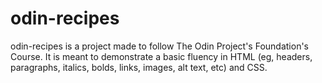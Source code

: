 # odin-recipes
odin-recipes is a project made to follow The Odin Project's Foundation's Course. It is meant to demonstrate a basic fluency in HTML (eg, headers, paragraphs, italics, bolds, links, images, alt text, etc) and CSS.
